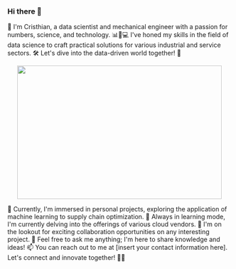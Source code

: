 ### Hi there 👋
👋 I'm Cristhian, a data scientist and mechanical engineer with a passion for numbers, science, and technology. 📊🔬💻 I've honed my skills in the field of data science to craft practical solutions for various industrial and service sectors. 🛠️ Let's dive into the data-driven world together! 🚀

<p align="center">
  <img width="460" height="300" src="https://github.com/ctorres2747/ctorres2747/assets/132381850/31a9d6a3-498a-4558-9b15-9fdcab25c44e">
</p>


🔭 Currently, I'm immersed in personal projects, exploring the application of machine learning to supply chain optimization.
🌱 Always in learning mode, I'm currently delving into the offerings of various cloud vendors.
👯 I'm on the lookout for exciting collaboration opportunities on any interesting project.
💬 Feel free to ask me anything; I'm here to share knowledge and ideas!
📫 You can reach out to me at [insert your contact information here]. Let's connect and innovate together! 📩🤝
